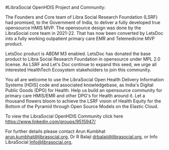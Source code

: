 #LibraSocial OpenHDIS Project and Community:

The Founders and Core team of Libra Social Research Foundation (LSRF) had promised, to the Government of India, to deliver a fully developed true opensource HMIS MVP. The opensource design was done by the LibraSocial core team in 2021-22. That has now been converted by LetsDoc into a fully working outpatient primary care EMR and Telemedicine MVP product.

LetsDoc product is ABDM M3 enabled. LetsDoc has donated the base product to Libra Social Research Foundation in opensource under MPL 2.0 license. As LSRF and Let's Doc continue to expand this seed, we urge all interested HealthTech Ecosystem stakeholders to join this community.

You all are welcome to use the LibraSocial Open Health Delivery Information Systems [HDIS] code and associated knowledgebase, as India's Digital Public Goods (DPG) for Health. Help us build an opensource community for primary care HMIS/EMR and other DPG's for Health around it. Let a thousand flowers bloom to achieve the LSRF vision of Health Equity for the Bottom of the Pyramid through Open Source Models on the Elastic Cloud.

To view the LibraSocial OpenHDIS Community click here <https://www.linkedin.com/groups/9515947/>

For further details please contact Arun Kumbhat <arun.kumbhat@librasocial.org>, Dr R Balaji <drbalaji@librasocial.org>, or Info LibraSocial <Info@librasocial.org>,
